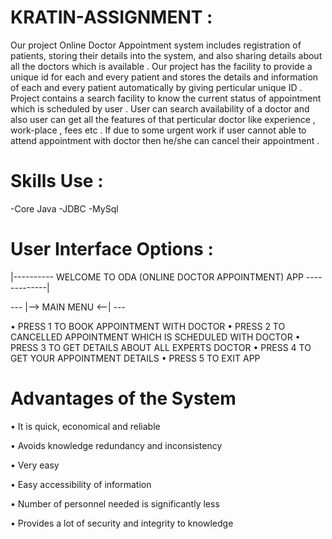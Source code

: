 # KRATIN-ASSIGNMENT :

Our project Online Doctor Appointment system includes registration of patients, storing their details into the system, and also sharing details about all the doctors which is available . Our project has the facility to provide a unique id for each and every patient and stores the details and information of each and every patient automatically by giving perticular unique ID . Project contains a search facility to know the current status of appointment which is scheduled by user . User can search availability of a doctor and also user can get all the features of that perticular doctor like experience , work-place , fees etc . If due to some urgent work if user cannot able to attend appointment with doctor then he/she can cancel their appointment .


# Skills Use :

-Core Java 
-JDBC
-MySql

# User Interface Options : 

 |----------   WELCOME TO ODA (ONLINE DOCTOR APPOINTMENT) APP     -------------|
    
 ---   |--> MAIN MENU <--|   ---
    
•    PRESS 1 TO BOOK APPOINTMENT WITH DOCTOR
•    PRESS 2 TO CANCELLED APPOINTMENT WHICH IS SCHEDULED WITH DOCTOR
•    PRESS 3 TO GET DETAILS ABOUT ALL EXPERTS DOCTOR
•    PRESS 4 TO GET YOUR APPOINTMENT DETAILS
•    PRESS 5 TO EXIT APP
    
# Advantages of the System

•           It is quick, economical and reliable

•           Avoids knowledge redundancy and inconsistency

•           Very easy

•           Easy accessibility of information

•           Number of personnel needed is significantly less

•           Provides a lot of security and integrity to knowledge    
    
